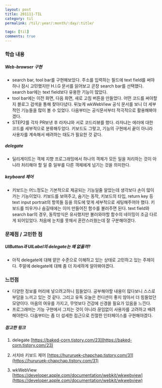 ```yaml
---
layout: post
title: 201111-TIL
category: til
permalink: /til/:year/:month/:day/:title/

tags: [til]
comments: true
---
```

### 학습 내용
##### Web-browser 구현
- search bar, tool bar를 구현해보았다. 주소를 입력하는 필드에 text field를 써야하나 잠시 고민했지만 H.I.G 문서를 읽어보고 곧장 search bar를 선택했다. search bar에는 text field보다 유용한 기능이 많았다. 
- tool bar에는 이전 화면, 다음 화면, 새로 고침 버튼을 만들었다. 어떤 코드를 써야할지 블로그 검색을 통해 찾아다녔다. 뒤늦게 wkWebView 공식 문서를 보니 더 세부적인 기능들을 많이 볼 수 있었다. 다음부터는 공식문서부터 적극적으로 활용해봐야겠다. 
- STEP2를 각자 PR보낸 후 라자냐와  서로 코드리뷰를 했다. 라자냐는 에러에 대한 코드를 세부적으로 분류해두었다. 키보드도 그렇고, 기능의 구현에서 끝이 아니라 사용자를 계속해서 배려하는 태도가 필요한 것 같다.


##### delegate
- 딜리게이트는 객체 지향 프로그래밍에서 하나의 객체가 모든 일을 처리하는 것이 아니라 처리해야 할 일 중 일부를 다른 객체에게 넘기는 것을 의미한다.

##### keyboard 제어
- 키보드는 어느정도는 기본적으로 제공되는 기능일줄 알았는데 생각보다 손이 많이가는 기능이었다. 키보드를 보여주고, 숨기는 동작, 키보드의 타입, return key 등 text input portrait의 항목들 등을 의도에 맞게 세부적으로 세팅해주어야 했다. 키보드를 띄우거나 숨길때에는 이미 만들어진 함수를 불러주면 된다. text field와 search bar의 경우, 동작방식은 유사했지만 불러와야할 함수의 네이밍이 조금 다르게 되어있었다. 처음에 눈치를 못채서 혼란스러웠는데 잘 구분해야겠다.

### 문제점 / 고민한 점
##### UIButton과 UILabel의 delegate는 왜 없을까?
- 아직 delegate에 대해 얕은 수준으로 이해하고 있는 상태로 고민하고 있는 주제이다. 주말에 delegate에 대해 좀 더 자세하게 알아봐야겠다.


### 느낀점
 - 다양한 정보를 머리에 넣으려고하니 힘들었다. 공부해야할 내용이 많다보니 스스로 부담을 느끼고 있는 것 같다. 그리고 유독 오늘은 컨디션이 좋지 않아서 더 힘들었던 모양이다. 마음의 여유를 가지고, 무엇보다 건강에 신경쓸 필요가 있음을 느낀다.
 - 프로그래머는 기능 구현에서 그치는 것이 아니라 끊임없이 사용자를 고려하고  배려해야한다. 다음부터는 좀 더 섬세한 접근으로 친절한 인터페이스를 구현해야겠다.



##### 참고한 링크

1) delegate
[https://baked-corn.tistory.com/23](https://baked-corn.tistory.com/23)

2) 서치바 키보드 제어
[https://hururuek-chapchap.tistory.com/31](https://hururuek-chapchap.tistory.com/31)

3) wkWebView
[https://developer.apple.com/documentation/webkit/wkwebview](https://developer.apple.com/documentation/webkit/wkwebview)
